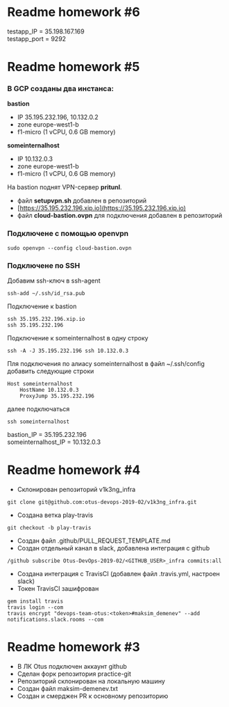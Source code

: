# Readme homework #6



testapp_IP = 35.198.167.169  
testapp_port = 9292


# Readme homework #5

### **В GCP созданы два инстанса:**
**bastion**
* IP 35.195.232.196, 10.132.0.2
* zone europe-west1-b
* f1-micro (1 vCPU, 0.6 GB memory)

**someinternalhost**
* IP 10.132.0.3
* zone europe-west1-b
* f1-micro (1 vCPU, 0.6 GB memory)

На bastion поднят VPN-сервер **pritunl**.
* файл **setupvpn.sh** добавлен в репозиторий
* [https://35.195.232.196.xip.io](https://35.195.232.196.xip.io)
* файл **cloud-bastion.ovpn** для подключения добавлен в репозиторий

### **Подключене с помощью openvpn**
```
sudo openvpn --config cloud-bastion.ovpn
```
### **Подключене по SSH**

Добавим ssh-ключ в ssh-agent
```
ssh-add ~/.ssh/id_rsa.pub
```
Подключение к bastion
```
ssh 35.195.232.196.xip.io
ssh 35.195.232.196
```

Подключение к someinternalhost в одну строку
```
ssh -A -J 35.195.232.196 ssh 10.132.0.3
```
Пля подключения по алиасу someinternalhost
в файл ~/.ssh/config добавить следующие строки
```
Host someinternalhost
	HostName 10.132.0.3
	ProxyJump 35.195.232.196 
```
далее подключаться
```
ssh someinternalhost
```
bastion_IP = 35.195.232.196  
someinternalhost_IP = 10.132.0.3

# Readme homework #4

* Склонирован репозиторий v1k3ng_infra
```
git clone git@github.com:otus-devops-2019-02/v1k3ng_infra.git
```
* Создана ветка play-travis
```
git checkout -b play-travis
```
* Создан файл .github/PULL_REQUEST_TEMPLATE.md
* Создан отдельный канал в slack, добавлена интеграция с github
```
/github subscribe Otus-DevOps-2019-02/<GITHUB_USER>_infra commits:all
```
* Создана интеграция с TravisCI (добавлен файл .travis.yml, настроен slack)
* Токен TravisCI зашифрован
```
gem install travis
travis login --com
travis encrypt "devops-team-otus:<token>#maksim_demenev" --add notifications.slack.rooms --com
```

# Readme homework #3

* В ЛК Otus подключен аккаунт github
* Сделан форк репозитория practice-git
* Репозиторий склонирован на локальную машину
* Создан файл maksim-demenev.txt
* Создан и смерджен PR к основному репозиторию


